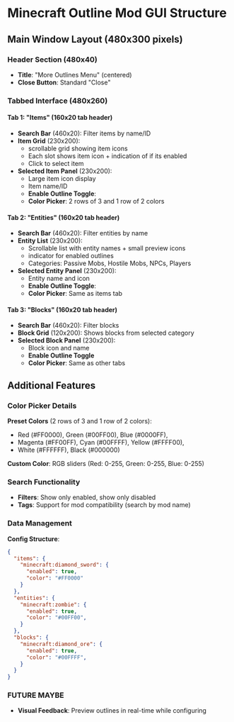 # Minecraft Outline Mod GUI Structure

## Main Window Layout (480x300 pixels)

### Header Section (480x40)
- **Title**: "More Outlines Menu" (centered)
- **Close Button**: Standard "Close"

### Tabbed Interface (480x260)

#### Tab 1: "Items" (160x20 tab header)
- **Search Bar** (460x20): Filter items by name/ID
- **Item Grid** (230x200): 
  - scrollable grid showing item icons
  - Each slot shows item icon + indication of if its enabled
  - Click to select item
- **Selected Item Panel** (230x200):
  - Large item icon display
  - Item name/ID
  - **Enable Outline Toggle**:
  - **Color Picker**: 2 rows of 3 and 1 row of 2 colors
  

#### Tab 2: "Entities" (160x20 tab header)
- **Search Bar** (460x20): Filter entities by name
- **Entity List** (230x200):
  - Scrollable list with entity names + small preview icons
  - indicator for enabled outlines
  - Categories: Passive Mobs, Hostile Mobs, NPCs, Players
- **Selected Entity Panel** (230x200):
  - Entity name and icon
  - **Enable Outline Toggle**:
  - **Color Picker**: Same as items tab

#### Tab 3: "Blocks" (160x20 tab header)
- **Search Bar** (460x20): Filter blocks
- **Block Grid** (120x200): Shows blocks from selected category
- **Selected Block Panel** (230x200):
  - Block icon and name
  - **Enable Outline Toggle**
  - **Color Picker**: Same as other tabs

## Additional Features

### Color Picker Details
**Preset Colors** (2 rows of 3 and 1 row of 2 colors):
- Red (#FF0000), Green (#00FF00), Blue (#0000FF), 
- Magenta (#FF00FF), Cyan (#00FFFF), Yellow (#FFFF00),
- White (#FFFFFF), Black (#000000)

**Custom Color**: RGB sliders (Red: 0-255, Green: 0-255, Blue: 0-255)

### Search Functionality
- **Filters**: Show only enabled, show only disabled
- **Tags**: Support for mod compatibility (search by mod name)

### Data Management
**Config Structure**:
```json
{
  "items": {
    "minecraft:diamond_sword": {
      "enabled": true,
      "color": "#FF0000"
    }
  },
  "entities": {
    "minecraft:zombie": {
      "enabled": true,
      "color": "#00FF00",
    }
  },
  "blocks": {
    "minecraft:diamond_ore": {
      "enabled": true,
      "color": "#00FFFF",
    }
  }
}
```

### FUTURE MAYBE
- **Visual Feedback**: Preview outlines in real-time while configuring